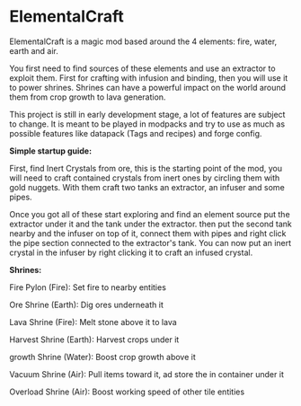 # ElementalCraft

<p>ElementalCraft is a magic mod based around the 4 elements: fire, water, earth and air.</p>

<p>You first need to find sources of these elements and use an extractor to exploit them. First for crafting with infusion and binding, then you will use it to power shrines. Shrines can have a powerful impact on the world around them from crop growth to lava generation.</p>

<p>This project is still in early development stage, a lot of features are subject to change. It is meant to be played in modpacks and try to use as much as possible features like datapack (Tags and recipes) and forge config.</p>

<p><strong>Simple startup guide:</strong></p>
<p>First, find Inert Crystals from ore, this is the starting point of the mod, you will need to craft contained crystals from inert ones by circling them with gold nuggets. With them craft two tanks an extractor, an infuser and some pipes.</p>

<p>Once you got all of these start exploring and find an element source put the extractor under it and the tank under the extractor. then put the second tank nearby and the infuser on top of it, connect them with pipes and right click the pipe section connected to the extractor's tank. You can now put an inert crystal in the infuser by right clicking it to craft an infused crystal.</p>

<strong>Shrines:</strong>

<P>Fire Pylon (Fire): Set fire to nearby entities</p>
<p>Ore Shrine (Earth): Dig ores underneath it</p>
<p>Lava Shrine (Fire): Melt stone above it to lava</p>
<p>Harvest Shrine (Earth): Harvest crops under it</p>
<p>growth Shrine (Water): Boost crop growth above it</p>
<p>Vacuum Shrine (Air): Pull items toward it, ad store the in container under it</p>
<p>Overload Shrine (Air): Boost working speed of other tile entities</p>
